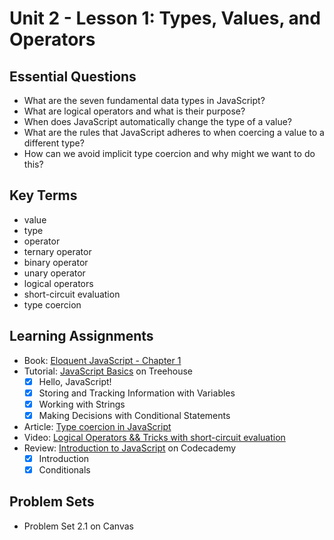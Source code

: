 # Unit 2 - Lesson 1: Types, Values, and Operators

## Essential Questions
* What are the seven fundamental data types in JavaScript?
* What are logical operators and what is their purpose?
* When does JavaScript automatically change the type of a value?
* What are the rules that JavaScript adheres to when coercing a value to a different type?
* How can we avoid implicit type coercion and why might we want to do this? 

## Key Terms
* value
* type
* operator
* ternary operator
* binary operator
* unary operator
* logical operators
* short-circuit evaluation
* type coercion

## Learning Assignments

* Book: [Eloquent JavaScript - Chapter 1](https://eloquentjavascript.net/01_values.html)
* Tutorial: [JavaScript Basics](https://teamtreehouse.com/library/javascript-basics) on Treehouse
  - [x] Hello, JavaScript!
  - [x] Storing and Tracking Information with Variables
  - [x] Working with Strings
  - [x] Making Decisions with Conditional Statements
* Article: [Type coercion in JavaScript](https://github.com/The-Marcy-Lab-School/se-unit-2/blob/master/lesson-1-types_values_operators/type-coercion.md)
* Video: [Logical Operators && Tricks with short-circuit evaluation](https://www.youtube.com/watch?v=r7v6EIiHfVA)
* Review: [Introduction to JavaScript](https://www.codecademy.com/learn/introduction-to-javascript) on Codecademy
  - [x] Introduction
  - [x] Conditionals

## Problem Sets
* Problem Set 2.1 on Canvas
